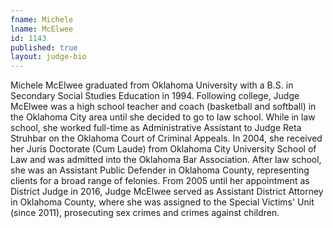 ```yaml
---
fname: Michele
lname: McElwee
id: 1143
published: true
layout: judge-bio
---
```

<p>Michele McElwee graduated from Oklahoma University with a B.S. in Secondary Social Studies Education in 1994. Following college, Judge McElwee was a high school teacher and coach (basketball and softball) in the Oklahoma City area until she decided to go to law school. While in law school, she worked full-time as Administrative Assistant to Judge Reta Struhbar on the Oklahoma Court of Criminal Appeals. In 2004, she received her Juris Doctorate (Cum Laude) from Oklahoma City University School of Law and was admitted into the Oklahoma Bar Association. After law school, she was an Assistant Public Defender in Oklahoma County, representing clients for a broad range of felonies. From 2005 until her appointment as District Judge in 2016, Judge McElwee served as Assistant District Attorney in Oklahoma County, where she was assigned to the Special Victims' Unit (since 2011), prosecuting sex crimes and crimes against children.</p>
